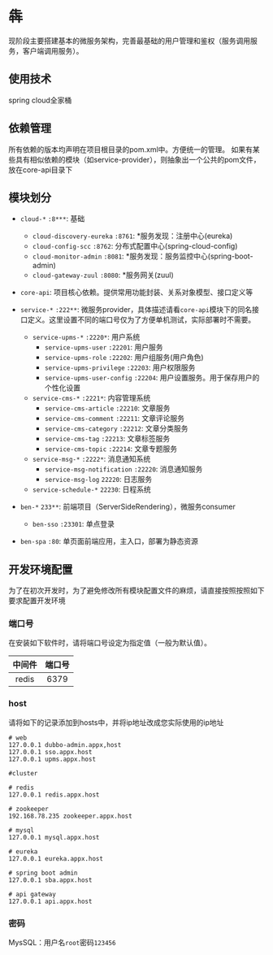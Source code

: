 # 犇

现阶段主要搭建基本的微服务架构，完善最基础的用户管理和鉴权（服务调用服务，客户端调用服务）。


## 使用技术
spring cloud全家桶


## 依赖管理
所有依赖的版本均声明在项目根目录的pom.xml中。方便统一的管理。
如果有某些具有相似依赖的模块（如service-provider），则抽象出一个公共的pom文件，放在core-api目录下

## 模块划分

- `cloud-*` `:8***`: 基础
    - `cloud-discovery-eureka` `:8761`: *服务发现：注册中心(eureka)
    - `cloud-config-scc` `:8762`: 分布式配置中心(spring-cloud-config)
    - `cloud-monitor-admin` `:8081`: *服务发现：服务监控中心(spring-boot-admin)
    - `cloud-gateway-zuul` `:8080`: *服务网关(zuul)
- `core-api`: 项目核心依赖。提供常用功能封装、关系对象模型、接口定义等  
- `service-*` `:222**`: 微服务provider，具体描述请看`core-api`模块下的同名接口定义。这里设置不同的端口号仅为了方便单机测试，实际部署时不需要。
    - `service-upms-*` `:2220*`: 用户系统
        - `service-upms-user` `:22201`: 用户服务
        - `service-upms-role` `:22202`: 用户组服务(用户角色)
        - `service-upms-privilege` `:22203`: 用户权限服务
        - `service-upms-user-config` `:22204`: 用户设置服务。用于保存用户的个性化设置
    - `service-cms-*` `:2221*`: 内容管理系统
        - `service-cms-article` `:22210`: 文章服务
        - `service-cms-comment` `:22211`: 文章评论服务
        - `service-cms-category` `:22212`: 文章分类服务
        - `service-cms-tag` `:22213`: 文章标签服务
        - `service-cms-topic` `:22214`: 文章专题服务
    - `service-msg-*` `:2222*`: 消息通知系统
        - `service-msg-notification` `:22220`: 消息通知服务
        - `service-msg-log` `22220`: 日志服务
    - `service-schedule-*` `22230`: 日程系统
    
- `ben-*` `233**`: 前端项目（ServerSideRendering），微服务consumer
    - `ben-sso` `:23301`: 单点登录
- `ben-spa` `:80`: 单页面前端应用，主入口，部署为静态资源

## 开发环境配置
为了在初次开发时，为了避免修改所有模块配置文件的麻烦，请直接按照按照如下要求配置开发环境
### 端口号
在安装如下软件时，请将端口号设定为指定值（一般为默认值）。  

|中间件|端口号|
|:---:|:---:|
|redis|6379|


### host
请将如下的记录添加到hosts中，并将ip地址改成您实际使用的ip地址
```hosts
# web
127.0.0.1 dubbo-admin.appx,host
127.0.0.1 sso.appx.host
127.0.0.1 upms.appx.host

#cluster

# redis
127.0.0.1 redis.appx.host

# zookeeper
192.168.78.235 zookeeper.appx.host

# mysql 
127.0.0.1 mysql.appx.host

# eureka 
127.0.0.1 eureka.appx.host

# spring boot admin
127.0.0.1 sba.appx.host

# api gateway
127.0.0.1 api.appx.host
```


### 密码
MysSQL：用户名`root`密码`123456`
